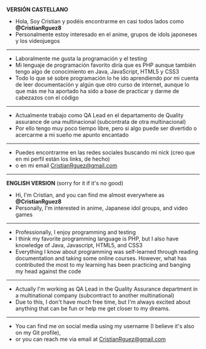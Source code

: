 **VERSIÓN CASTELLANO**
- Hola, Soy Cristian y podéis encontrarme en casi todos lados como **@CristianRguez8**
- Personalmente estoy interesado en el anime, grupos de idols japoneses y los videojuegos
---
- Laboralmente me gusta la programación y el testing
- Mi lenguaje de programación favorito diría que es PHP aunque también tengo algo de conocimiento en Java, JavaScript, HTML5 y CSS3
- Todo lo que sé sobre programación lo he ido aprendiendo por mi cuenta de leer documentación y algún que otro curso de internet, aunque lo que más me ha aportado ha sido a base de practicar y darme de cabezazos con el código
---
- Actualmente trabajo como QA Lead en el departamento de Quality assurance de una multinacional (subcontrata de otra multinacional)
- Por ello tengo muy poco tiempo libre, pero si algo puede ser divertido o acercarme a mi sueño me apunto encantado
---
- Puedes encontrarme en las redes sociales buscando mi nick (creo que en mi perfil están los links, de hecho)
- o en mi email CristianRguez@gmail.com
---
**ENGLISH VERSION** (sorry for it if it's no good)
- Hi, I'm Cristian, and you can find me almost everywhere as **@CristianRguez8**
- Personally, I'm interested in anime, Japanese idol groups, and video games
---
- Professionally, I enjoy programming and testing
- I think my favorite programming language is PHP, but I also have knowledge of Java, Javascript, HTML5, and CSS3
- Everything I know about programming was self-learned through reading documentation and taking some online courses. However, what has contributed the most to my learning has been practicing and banging my head against the code
---
- Actually I'm working as QA Lead in the Quality Assurance department in a multinational company (subcontract to another multinational)
- Due to this, I don't have much free time, but I'm always excited about anything that can be fun or help me get closer to my dreams.
---
- You can find me on social media using my username (I believe it's also on my Git profile),
- or you can reach me via email at CristianRguez@gmail.com

